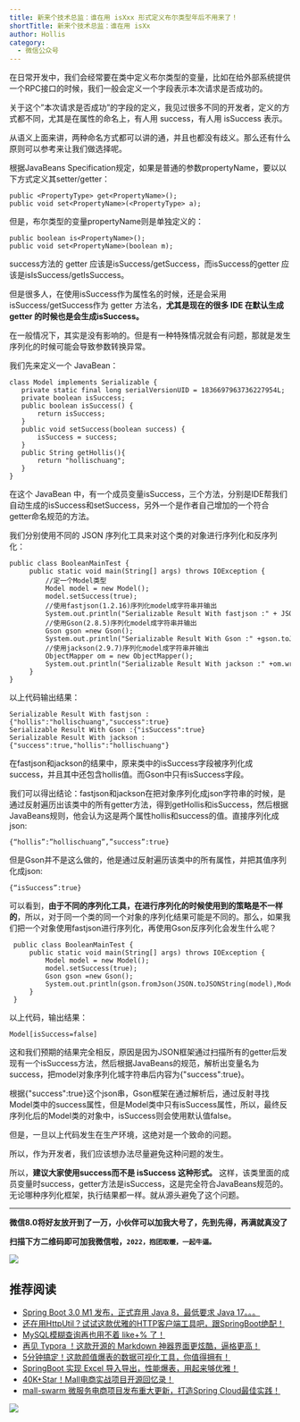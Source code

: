 ```yaml
---
title: 新来个技术总监：谁在用 isXxx 形式定义布尔类型年后不用来了！
shortTitle: 新来个技术总监：谁在用 isXx
author: Hollis
category:
  - 微信公众号
---
```


在日常开发中，我们会经常要在类中定义布尔类型的变量，比如在给外部系统提供一个RPC接口的时候，我们一般会定义一个字段表示本次请求是否成功的。

关于这个”本次请求是否成功”的字段的定义，我见过很多不同的开发者，定义的方式都不同，尤其是在属性的命名上，有人用 success，有人用 isSuccess 表示。

从语义上面来讲，两种命名方式都可以讲的通，并且也都没有歧义。那么还有什么原则可以参考来让我们做选择呢。

根据JavaBeans Specification规定，如果是普通的参数propertyName，要以以下方式定义其setter/getter：

```
public <PropertyType> get<PropertyName>();
public void set<PropertyName>(<PropertyType> a);
```

但是，布尔类型的变量propertyName则是单独定义的：

```
public boolean is<PropertyName>();
public void set<PropertyName>(boolean m);
```

success方法的 getter 应该是isSuccess/getSuccess，而isSuccess的getter 应该是isIsSuccess/getIsSuccess。

但是很多人，在使用isSuccess作为属性名的时候，还是会采用isSuccess/getSuccess作为 getter 方法名，**尤其是现在的很多 IDE 在默认生成 getter 的时候也是会生成isSuccess。**

在一般情况下，其实是没有影响的。但是有一种特殊情况就会有问题，那就是发生序列化的时候可能会导致参数转换异常。

我们先来定义一个 JavaBean：

```
class Model implements Serializable {
   private static final long serialVersionUID = 1836697963736227954L;
   private boolean isSuccess;
   public boolean isSuccess() {
       return isSuccess;
   }
   public void setSuccess(boolean success) {
       isSuccess = success;
   }
   public String getHollis(){
       return "hollischuang";
   }
}
```

在这个 JavaBean 中，有一个成员变量isSuccess，三个方法，分别是IDE帮我们自动生成的isSuccess和setSuccess，另外一个是作者自己增加的一个符合getter命名规范的方法。

我们分别使用不同的 JSON 序列化工具来对这个类的对象进行序列化和反序列化：

```
public class BooleanMainTest {
     public static void main(String[] args) throws IOException {
         //定一个Model类型
         Model model = new Model();
         model.setSuccess(true);
         //使用fastjson(1.2.16)序列化model成字符串并输出
         System.out.println("Serializable Result With fastjson :" + JSON.toJSONString(model));
         //使用Gson(2.8.5)序列化model成字符串并输出
         Gson gson =new Gson();
         System.out.println("Serializable Result With Gson :" +gson.toJson(model));
         //使用jackson(2.9.7)序列化model成字符串并输出
         ObjectMapper om = new ObjectMapper();
         System.out.println("Serializable Result With jackson :" +om.writeValueAsString(model));
     }
}
```

以上代码输出结果：

```
Serializable Result With fastjson :{"hollis":"hollischuang","success":true}
Serializable Result With Gson :{"isSuccess":true}
Serializable Result With jackson :{"success":true,"hollis":"hollischuang"}
```

在fastjson和jackson的结果中，原来类中的isSuccess字段被序列化成success，并且其中还包含hollis值。而Gson中只有isSuccess字段。

我们可以得出结论：fastjson和jackson在把对象序列化成json字符串的时候，是通过反射遍历出该类中的所有getter方法，得到getHollis和isSuccess，然后根据JavaBeans规则，他会认为这是两个属性hollis和success的值。直接序列化成json:

```
{“hollis”:”hollischuang”,”success”:true}
```

但是Gson并不是这么做的，他是通过反射遍历该类中的所有属性，并把其值序列化成json:

```
{“isSuccess”:true}
```

可以看到，**由于不同的序列化工具，在进行序列化的时候使用到的策略是不一样的**，所以，对于同一个类的同一个对象的序列化结果可能是不同的。那么，如果我们把一个对象使用fastjson进行序列化，再使用Gson反序列化会发生什么呢？

```
 public class BooleanMainTest {
     public static void main(String[] args) throws IOException {
         Model model = new Model();
         model.setSuccess(true);
         Gson gson =new Gson();
         System.out.println(gson.fromJson(JSON.toJSONString(model),Model.class));
     }
 }
```

以上代码，输出结果：

```
Model[isSuccess=false]
```

这和我们预期的结果完全相反，原因是因为JSON框架通过扫描所有的getter后发现有一个isSuccess方法，然后根据JavaBeans的规范，解析出变量名为success，把model对象序列化城字符串后内容为{"success":true}。

根据{"success":true}这个json串，Gson框架在通过解析后，通过反射寻找Model类中的success属性，但是Model类中只有isSuccess属性，所以，最终反序列化后的Model类的对象中，isSuccess则会使用默认值false。

但是，一旦以上代码发生在生产环境，这绝对是一个致命的问题。

所以，作为开发者，我们应该想办法尽量避免这种问题的发生。

所以，**建议大家使用success而不是 isSuccess 这种形式。** 这样，该类里面的成员变量时success，getter方法是isSuccess，这是完全符合JavaBeans规范的。无论哪种序列化框架，执行结果都一样。就从源头避免了这个问题。

* * *

**微信8.0将好友放开到了一万，小伙伴可以加我大号了，先到先得，再满就真没了**

**扫描下方二维码即可加我微信啦，`2022，抱团取暖，一起牛逼。`**

![](https://mmbiz.qpic.cn/mmbiz_jpg/CKvMdchsUwmsM14dJH1aGT6hK3ynN42O9s11UkncibibStIiccYL3KQnKQB7Zb08ibRDw5MibibicbM0EXHEQzERwlJFg/640?wx_fmt=jpeg)

推荐阅读
----

*   [Spring Boot 3.0 M1 发布，正式弃用 Java 8，最低要求 Java 17。。。](https://mp.weixin.qq.com/s?__biz=MzU1Nzg4NjgyMw==&mid=2247497256&idx=1&sn=39ae99dc47facc4132c79fe6f7271a53&scene=21#wechat_redirect)
*   [还在用HttpUtil？试试这款优雅的HTTP客户端工具吧，跟SpringBoot绝配！](https://mp.weixin.qq.com/s?__biz=MzU1Nzg4NjgyMw==&mid=2247497242&idx=1&sn=f433ff14184980096fbb8cc8ff41fe68&scene=21#wechat_redirect)
*   [MySQL模糊查询再也用不着 like+% 了！](https://mp.weixin.qq.com/s?__biz=MzU1Nzg4NjgyMw==&mid=2247497214&idx=1&sn=1c49bbd259abb57ba9639f6f24bb5c63&scene=21#wechat_redirect)
*   [再见 Typora ！这款开源的 Markdown 神器界面更炫酷，逼格更高！](https://mp.weixin.qq.com/s?__biz=MzU1Nzg4NjgyMw==&mid=2247497088&idx=1&sn=27a964ad3ec145693d661b697830aee0&scene=21#wechat_redirect)
*   [5分钟搞定！这款颜值爆表的数据可视化工具，你值得拥有！](https://mp.weixin.qq.com/s?__biz=MzU1Nzg4NjgyMw==&mid=2247496969&idx=1&sn=f1f4e9d3cbc6f98ee445545c255b77f7&scene=21#wechat_redirect)
*   [SpringBoot 实现 Excel 导入导出，性能爆表，用起来够优雅！](https://mp.weixin.qq.com/s?__biz=MzU1Nzg4NjgyMw==&mid=2247496869&idx=1&sn=fb4ecfd5bf48fddc143edd6858b0d532&scene=21#wechat_redirect)
*   [40K+Star！Mall电商实战项目开源回忆录！](https://mp.weixin.qq.com/s?__biz=MzU1Nzg4NjgyMw==&mid=2247486684&idx=1&sn=807fd808adac8019eb2095ba088efe54&scene=21#wechat_redirect)
*   [mall-swarm 微服务电商项目发布重大更新，打造Spring Cloud最佳实践！](https://mp.weixin.qq.com/s?__biz=MzU1Nzg4NjgyMw==&mid=2247486362&idx=1&sn=fb6d71d328e8eee34976a86135dc6a7d&scene=21#wechat_redirect)

[](https://mp.weixin.qq.com/s?__biz=MzU1Nzg4NjgyMw==&mid=2247486362&idx=1&sn=fb6d71d328e8eee34976a86135dc6a7d&scene=21#wechat_redirect)

![](https://mmbiz.qpic.cn/mmbiz_gif/CKvMdchsUwlkU1ysoMgG69dVYbCQcI6Byneb8ibzZWPfUCr3T8CuBicCSGyFE6SpAtxpxtDCp6VlZ4F1hEL1BNyg/640?wx_fmt=gif)
